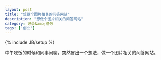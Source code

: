 ```yaml
---
layout: post
title: "想做个图片相关的问答网站"
description: "想做个图片相关的问答网站"
category: 记录&amp;备忘
tags: ['创业']
---
```

{% include JB/setup %}

中午吃饭的时候和同事闲聊，突然冒出一个想法，做一个图片相关的问答网站。
